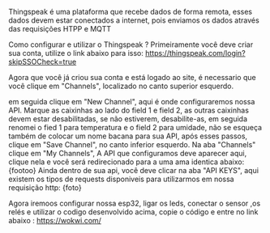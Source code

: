 Thingspeak é uma plataforma que recebe dados de forma remota, esses dados devem estar conectados a internet, pois enviamos os dados através das requisições HTPP e MQTT

Como configurar e utilizar o Thingspeak ?
Primeiramente você deve criar sua conta, utilize o link abaixo para isso:
https://thingspeak.com/login?skipSSOCheck=true

Agora que você já criou sua conta e está logado ao site, é necessario que você clique em "Channels",  localizado no canto superior esquerdo.



em seguida clique em "New Channel",  aqui é onde configuraremos nossa API. Marque   as caixinhas ao lado do field 1 e field 2, as outras caixinhas devem estar desabilitadas, se não estiverem, desabilite-as, em seguida renomei o fied 1 para temperatura e o field 2 para umidade, não se esqueça também de colocar um nome bacana para sua API, após esses passos, clique em "Save Channel", no canto inferior esquerdo.
Na aba "Channels" clique em "My Channels", A API que configuramos deve aparecer aqui, clique nela e você será redirecionado para a uma ama identica abaixo: 
{footoo}
Ainda dentro de sua api, você deve clicar na aba "API KEYS", aqui existem os tipos de requests disponiveis para utilizarmos em nossa requisição http:
{foto}

Agora iremoos configurar nossa esp32, ligar os leds, conectar o sensor ,os relés e   utilizar o codigo desenvolvido acima, copie o código e entre no link abaixo :
https://wokwi.com/
 

